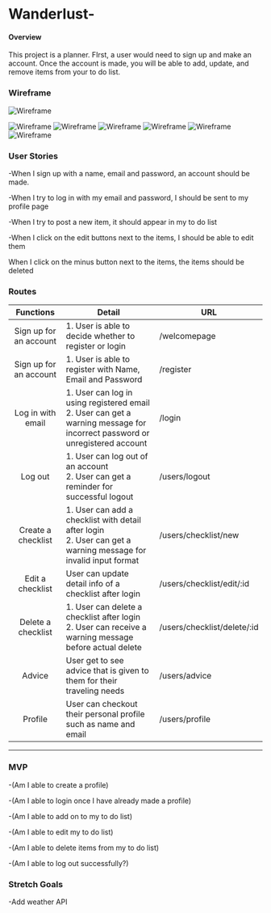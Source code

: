 # Wanderlust-

#### Overview 
This project is a planner. FIrst, a user would need to sign up and make an account. Once the account is made, you will be able to add, update, and remove items from your to do list. 

### Wireframe 

![Wireframe](./project2Images/ERD.png)

![Wireframe](./project2Images/Page_0.png)
![Wireframe](./project2Images/Page_1.png)
![Wireframe](./project2Images/Page_2.png)
![Wireframe](./project2Images/Page_3.png)
![Wireframe](./project2Images/Page_4.png)
![Wireframe](./project2Images/Page_5.png)
### User Stories

-When I sign up with a name, email and password, an account should be made. 

-When I try to log in with my email and password, I should be sent to my profile page 

-When I try to post a new item, it should appear in my to do list 

-When I click on the edit buttons next to the items, I should be able to edit them 

When I click on the minus button next to the items, the items should be deleted

### Routes
| Functions              | Detail                                            | URL                         |
| :--------------------: | ------------------------------------------------- | --------------------------- |
| Sign up for an account | 1. User is able to decide whether to register or login| /welcomepage |
| Sign up for an account | 1. User is able to register with Name, Email and Password | /register |
| Log in with email | 1. User can log in using registered email<br>2. User can get a warning message for incorrect password or unregistered account | /login |
| Log out | 1. User can log out of an account<br>2. User can get a reminder for successful logout | /users/logout |
| Create a checklist | 1. User can add a checklist with detail after login<br>2. User can get a warning message for invalid input format | /users/checklist/new |   
| Edit a checklist | User can update detail info of a checklist after login | /users/checklist/edit/:id |
| Delete a checklist | 1. User can delete a checklist after login<br>2. User can receive a warning message before actual delete | /users/checklist/delete/:id |
| Advice | User get to see advice that is given to them for their traveling needs | /users/advice |
| Profile | User can checkout their personal profile such as name and email | /users/profile |

___
### MVP 

-(Am I able to create a profile) 

-(Am I able to login once I have already made a profile)

-(Am I able to add on to my to do list) 

-(Am I able to edit my to do list)

-(Am I able to delete items from my to do list)

-(Am I able to log out successfully?) 
### Stretch Goals 
-Add weather API 

